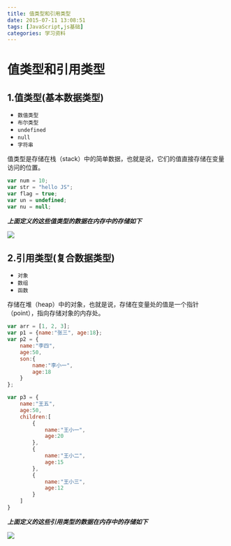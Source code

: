 ```yaml
---
title: 值类型和引用类型
date: 2015-07-11 13:08:51
tags: [JavaScript,js基础]
categories: 学习资料
---
```

# 值类型和引用类型

## 1.值类型(基本数据类型)
* `数值类型`
* `布尔类型`
* `undefined`
* `null`
* `字符串`

值类型是存储在栈（stack）中的简单数据，也就是说，它们的值直接存储在变量访问的位置。

```js
var num = 10;
var str = "hello JS";
var flag = true;
var un = undefined;
var nu = null;
```

***上面定义的这些值类型的数据在内存中的存储如下***

![](/images/01-2.png)
<!--more-->
## 2.引用类型(复合数据类型)
* `对象`
* `数组`
* `函数`

存储在堆（heap）中的对象，也就是说，存储在变量处的值是一个指针（point），指向存储对象的内存处。

```js
var arr = [1, 2, 3];
var p1 = {name:"张三", age:18};
var p2 = {
    name:"李四",
    age:50,
    son:{
        name:"李小一",
        age:18
    }
};

var p3 = {
    name:"王五",
    age:50,
    children:[
        {
            name:"王小一",
            age:20
        },
        {
            name:"王小二",
            age:15
        },
        {
            name:"王小三",
            age:12
        }
    ]
}
```

***上面定义的这些引用类型的数据在内存中的存储如下***

![](/images/01-3.png)


